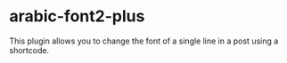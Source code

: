# arabic-font2-plus
This plugin allows you to change the font of a single line in a post using a shortcode.
